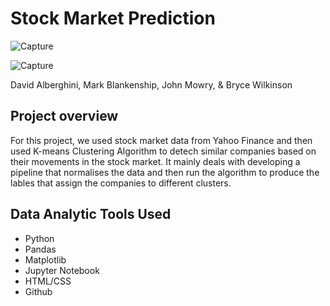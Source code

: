 # Stock Market Prediction

![Capture](https://user-images.githubusercontent.com/75405590/120405085-015c2180-c305-11eb-9193-89674861be1d.JPG)

![Capture](/Users/johnmowry/Documents/Denver-Data-12-2020/WorkHereNew/Homework/Stock_Market_Project/Stock-Market-Prediction/static/imges/cluster_results_6_1_21.png)

David Alberghini, Mark Blankenship, John Mowry, & Bryce Wilkinson

## Project overview
For this project, we used stock market data from Yahoo Finance and then used K-means Clustering Algorithm to detech similar companies based on their movements in the stock market. It mainly deals with developing a pipeline that normalises the data and then run the algorithm to produce the lables that assign the companies to different clusters. 

## Data Analytic Tools Used
  * Python
  * Pandas
  * Matplotlib
  * Jupyter Notebook
  * HTML/CSS
  * Github
